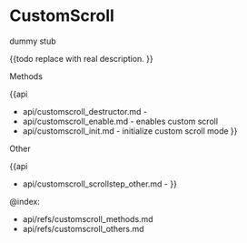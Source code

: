 CustomScroll 
=============


dummy stub

{{todo replace with real description. }}



<div class='h2'>Methods</div>

{{api
- api/customscroll_destructor.md - 
- api/customscroll_enable.md - enables custom scroll
- api/customscroll_init.md - initialize custom scroll mode
}}





<div class='h2'>Other</div>


{{api
- api/customscroll_scrollstep_other.md - 
}}


@index:
- api/refs/customscroll_methods.md
- api/refs/customscroll_others.md

